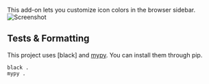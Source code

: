 This add-on lets you customize icon colors in the browser sidebar.
![Screenshot](screenshot)

## Tests & Formatting
This project uses [black] and [mypy](https://github.com/python/mypy). You can install them through pip.

```
black .
mypy .
```